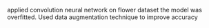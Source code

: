 applied convolution neural network on flower dataset the model was overfitted. Used data augmentation technique to improve accuracy
